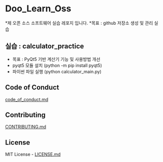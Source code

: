 # Doo_Learn_Oss

*제 오픈 소스 소프트웨어 실습 레포지 입니다.
*목표 : github 저장소 생성 및 관리 실습


## 실습  : calculator_practice

* 목표 : PyQt5 기반 계산기 기능 및 사용방법 개선
* pyqt5 모듈 설치 (python -m pip install pyqt5)
* 파이썬 파일 실행 (python calculator_main.py)


## Code of Conduct

[code_of_conduct.md](https://github.com/DooDooLee/Doo_Learn_Oss/blob/main/code_of_conduct.md)


## Contributing

[CONTRIBUTING.md](https://github.com/DooDooLee/Doo_Learn_Oss/blob/main/CONTRIBUTING.md)


## License

MIT License - [LICENSE.md](LICENSE.md)

